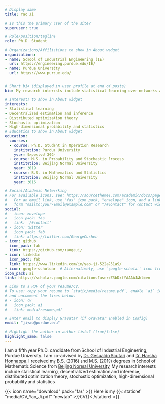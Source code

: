 ```yaml
---
# Display name
title: Yao Ji

# Is this the primary user of the site?
superuser: true

# Role/position/tagline
role: Ph.D. Student

# Organizations/Affiliations to show in About widget
organizations:
- name: School of Industrial Engineering (IE)
  url: https://engineering.purdue.edu/IE/
- name: Purdue University
  url: https://www.purdue.edu/


# Short bio (displayed in user profile at end of posts)
bio: My research interests include statistical learning over networks and distributed optimization theory.

# Interests to show in About widget
interests:
- Statistical learning
- Decentralized estimation and inference
- Distributed optimization theory
- Stochastic optimization
- High-dimensional probability and statistics
# Education to show in About widget
education:
  courses:
  - course: Ph.D. Student in Operation Research
    institution: Purdue University
    year: Expected 2024
  - course: M.S. in Probability and Stochastic Process 
    institution: Beijing Normal University
    year: 2019
  - course: B.S. in Mathematics and Statistics
    institution: Beijing Normal University
    year: 2016

# Social/Academic Networking
# For available icons, see: https://sourcethemes.com/academic/docs/page-builder/#icons
#   For an email link, use "fas" icon pack, "envelope" icon, and a link in the
#   form "mailto:your-email@example.com" or "/#contact" for contact widget.
social:
# - icon: envelope
#   icon_pack: fas
#   link: '/#contact'
# - icon: twitter
#   icon_pack: fab
#   link: https://twitter.com/GeorgeCushen
- icon: github
  icon_pack: fab
  link: https://github.com/YaogeJi/
- icon: linkedin
  icon_pack: fab
  link: https://www.linkedin.com/in/yao-ji-522a751a9/
- icon: google-scholoar  # Alternatively, use `google-scholar` icon from `ai` icon pack
icon_pack: ai
link: https://scholar.google.com/citations?user=Z3bDxfYAAAAJ&hl=en

# Link to a PDF of your resume/CV.
# To use: copy your resume to `static/media/resume.pdf`, enable `ai` icons in `params.toml`, 
# and uncomment the lines below.
# - icon: cv
#   icon_pack: ai
#   link: media/resume.pdf

# Enter email to display Gravatar (if Gravatar enabled in Config)
email: "jiyao@purdue.edu"

# Highlight the author in author lists? (true/false)
highlight_name: false
---
```


I am a fifth year Ph.D. candidate from School of Industrial Engineering, Purdue University. I am co-advised by <a href="https://engineering.purdue.edu/~gscutari/">Dr. Gesualdo Scutari</a> and <a href="https://engineering.purdue.edu/SSL/">Dr. Harsha Honnappa</a>. I received my B.S. (2016) and M.S. (2019) degrees in School of Mathematic Science from <a href="https://english.bnu.edu.cn/">Beijing Normal University</a>. My research interests include statistical learning, decentralized estimation and inference, distributed optimization theory, stochastic optimization, high-dimensional probability and statistics.

{{< icon name="download" pack="fas" >}} Here is my {{< staticref "media/CV_Yao_Ji.pdf" "newtab" >}}CV{{< /staticref >}}.
